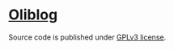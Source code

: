 # [Oliblog](https://olgacinkova.github.io/)

Source code is published under [GPLv3 license](https://github.com/olgacinkova/oliblog/blob/main/LICENSE).

